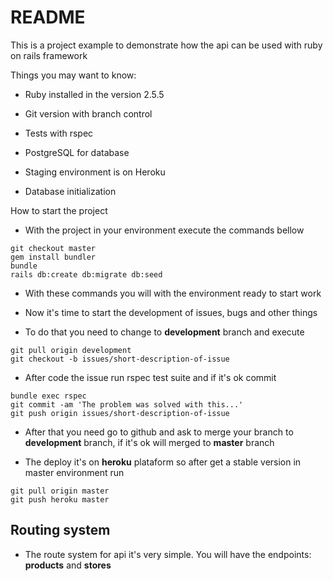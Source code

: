 # README

This is a project example to demonstrate how the api can be used with ruby on rails framework

Things you may want to know:

* Ruby installed in the version 2.5.5

* Git version with branch control

* Tests with rspec

* PostgreSQL for database

* Staging environment is on Heroku

* Database initialization

How to start the project

* With the project in your environment execute the commands bellow

```
git checkout master
gem install bundler
bundle
rails db:create db:migrate db:seed
```

* With these commands you will with the environment ready to start work

* Now it's time to start the development of issues, bugs and other things

* To do that you need to change to **development** branch and execute

```
git pull origin development
git checkout -b issues/short-description-of-issue
```

* After code the issue run rspec test suite and if it's ok commit

```
bundle exec rspec
git commit -am 'The problem was solved with this...'
git push origin issues/short-description-of-issue
```

* After that you need go to github and ask to merge your branch to **development** branch, if it's ok will merged to **master** branch

* The deploy it's on **heroku** plataform so after get a stable version in master environment run

```
git pull origin master
git push heroku master
```

## Routing system

* The route system for api it's very simple. You will have the endpoints: **products** and **stores**